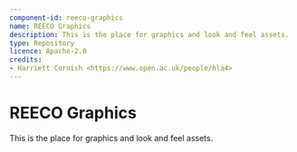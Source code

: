 ```yaml
---
component-id: reeco-graphics
name: REECO Graphics
description: This is the place for graphics and look and feel assets.
type: Repository
licence: Apache-2.0
credits:
- Harriett Cornish <https://www.open.ac.uk/people/hla4>
---
```

# REECO Graphics


This is the place for graphics and look and feel assets.
